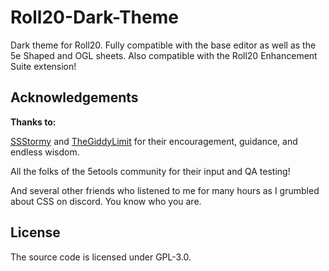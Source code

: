 # Roll20-Dark-Theme
Dark theme for Roll20. Fully compatible with the base editor as well as the 5e Shaped and OGL sheets.
Also compatible with the Roll20 Enhancement Suite extension!

## Acknowledgements
**Thanks to:**

[SSStormy](https://github.com/SSStormy/) and [TheGiddyLimit](https://github.com/TheGiddyLimit/) for their encouragement, guidance, and endless wisdom.

All the folks of the 5etools community for their input and QA testing!

And several other friends who listened to me for many hours as I grumbled about CSS on discord. You know who you are.

## License
The source code is licensed under GPL-3.0.
